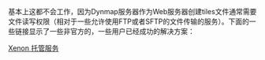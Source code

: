基本上这都不会工作，因为Dynmap服务器作为Web服务器创建tiles文件通常需要文件读写权限（相对于一些允许使用FTP或者SFTP的文件传输的服务）。下面的一些链接显示了一些非官方的，一些用户已经成功的解决方案：

[Xenon 托管服务](/Dynmap-On-Xenon-Hosting-Service,--courtesy-of-mavbear.md)
